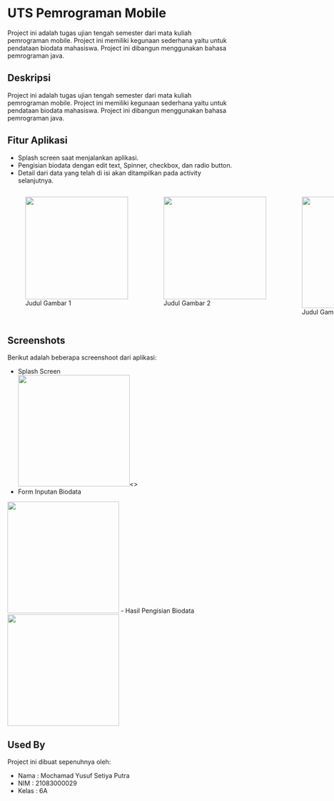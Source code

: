 
# UTS Pemrograman Mobile 
Project ini adalah tugas ujian tengah semester dari mata kuliah pemrograman mobile. Project ini memiliki kegunaan sederhana yaitu untuk pendataan biodata mahasiswa. Project ini dibangun menggunakan bahasa pemrograman java.



## Deskripsi
Project ini adalah tugas ujian tengah semester dari mata kuliah pemrograman mobile. Project ini memiliki kegunaan sederhana yaitu untuk pendataan biodata mahasiswa. Project ini dibangun menggunakan bahasa pemrograman java.



## Fitur Aplikasi

- Splash screen saat menjalankan aplikasi.
- Pengisian biodata dengan edit text, Spinner, checkbox, dan radio button.
- Detail dari data yang telah di isi akan ditampilkan pada activity selanjutnya.

<div style="display: flex;">
    <div style="flex: 1;">
        <figure>
           <img src="https://github.com/yusufsetiya/UTSmobileProgramming/assets/72720312/8121b566-6a87-4ac0-ba67-0551dd241923" width="230">
            <figcaption>Judul Gambar 1</figcaption>
        </figure>
    </div>
    <div style="flex: 1;">
        <figure>
            <img src="https://github.com/yusufsetiya/UTSmobileProgramming/assets/72720312/5b3a9a19-8331-4f40-843b-5b77fadd3b59" width="230">
            <figcaption>Judul Gambar 2</figcaption>
        </figure>
    </div>
  <div>
        <figure>
           <img src="https://github.com/yusufsetiya/UTSmobileProgramming/assets/72720312/1007aeda-c9f4-4cd3-bccf-8efd6f81e454" width="250">
            <figcaption>Judul Gambar 2</figcaption>
        </figure>
    </div>
</div>



## Screenshots
Berikut adalah beberapa screenshoot dari aplikasi:
- Splash Screen<br>
<img src="https://github.com/yusufsetiya/UTSmobileProgramming/assets/72720312/8121b566-6a87-4ac0-ba67-0551dd241923" width="250"><>
- Form Inputan Biodata<br>
<img src="https://github.com/yusufsetiya/UTSmobileProgramming/assets/72720312/5b3a9a19-8331-4f40-843b-5b77fadd3b59" width="250">
- Hasil Pengisian Biodata<br>
<img src="https://github.com/yusufsetiya/UTSmobileProgramming/assets/72720312/1007aeda-c9f4-4cd3-bccf-8efd6f81e454" width="250">


## Used By

Project ini dibuat sepenuhnya oleh:

- Nama : Mochamad Yusuf Setiya Putra
- NIM : 21083000029
- Kelas : 6A

